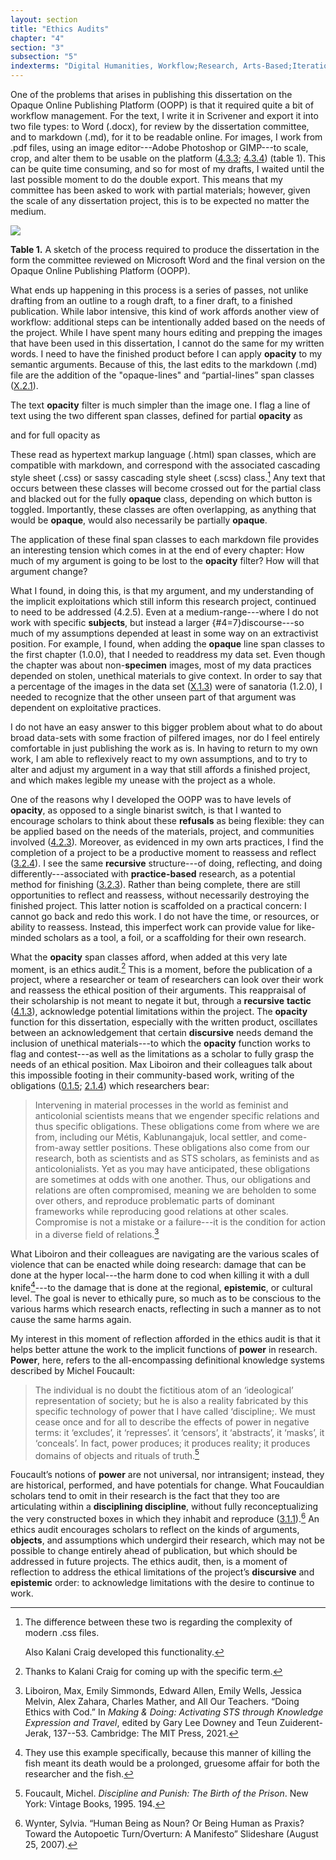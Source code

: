 ```yaml
---
layout: section
title: "Ethics Audits"
chapter: "4"
section: "3"
subsection: "5"
indexterms: "Digital Humanities, Workflow;Research, Arts-Based;Iteration;Obligation;Power, Foucauldian"
---
```


One of the problems that arises in publishing this dissertation on the Opaque Online Publishing Platform (OOPP) is that it required quite a bit of workflow management. For the text, I write it in Scrivener and export it into two file types: to Word (.docx), for review by the dissertation committee, and to markdown (.md), for it to be readable online. For images, I work from .pdf files, using an image editor---Adobe Photoshop or GIMP---to scale, crop, and alter them to be usable on the platform (<a href="{{ site.baseurl }}/dissertation/4_3_3}}">4.3.3</a>; <a href="{{ site.baseurl }}/dissertation/4_3_4}}">4.3.4</a>) (table 1).  This can be quite time consuming, and so for most of my drafts, I waited until the last possible moment to do the double export. This means that my committee has been asked to work with partial materials; however, given the scale of any dissertation project, this is to be expected no matter the medium.

<img id="Workflow2" src="{{ site.baseurl }}/assets/img/Workflow2.jpg">

**Table 1.** A sketch of the process required to produce the dissertation in the form the committee reviewed on Microsoft Word and the final version on the Opaque Online Publishing Platform (OOPP).

What ends up happening in this process is a series of passes, not unlike drafting from an outline to a rough draft, to a finer draft, to a finished publication. While labor intensive, this kind of work affords another view of workflow: additional steps can be intentionally added based on the needs of the project. While I have spent many hours editing and prepping the images that have been used in this dissertation, I cannot do the same for my written words. I need to have the finished product before I can apply <span data-tooltip aria-haspopup="true" class="has-tip" data-disable-hover="false" tabindex="1" title="Opacity is a rights-based philosophical framework that assumes humans have a right to not be known in knowledge systems."><b>opacity</b></span> to my semantic arguments. Because of this, the last edits to the markdown (.md) file are the addition of the "opaque-lines" and “partial-lines” span classes (<a href="{{ site.baseurl }}/dissertation/X_2_1}}">X.2.1</a>).

The text <span data-tooltip aria-haspopup="true" class="has-tip" data-disable-hover="false" tabindex="1" title="Opacity is a rights-based philosophical framework that assumes humans have a right to not be known in knowledge systems."><b>opacity</b></span> filter is much simpler than the image one. I flag a line of text using the two different span classes, defined for partial <span data-tooltip aria-haspopup="true" class="has-tip" data-disable-hover="false" tabindex="1" title="Opacity is a rights-based philosophical framework that assumes humans have a right to not be known in knowledge systems."><b>opacity</b></span> as

<span class=“partial-lines”></span>

and for full opacity as

<span class=“opaque-lines”></span>

These read as hypertext markup language (.html) span classes, which are compatible with markdown, and correspond with the associated cascading style sheet (.css) or sassy cascading style sheet (.scss) class.[^fn1] Any text that occurs between these classes will become crossed out for the partial class and blacked out for the fully <span data-tooltip aria-haspopup="true" class="has-tip" data-disable-hover="false" tabindex="1" title="Opacity is a rights-based philosophical framework that assumes humans have a right to not be known in knowledge systems."><b>opaque</b></span> class, depending on which button is toggled. Importantly, these classes are often overlapping, as anything that would be <span data-tooltip aria-haspopup="true" class="has-tip" data-disable-hover="false" tabindex="1" title="Opacity is a rights-based philosophical framework that assumes humans have a right to not be known in knowledge systems."><b>opaque</b></span>, would also necessarily be partially <span data-tooltip aria-haspopup="true" class="has-tip" data-disable-hover="false" tabindex="1" title="Opacity is a rights-based philosophical framework that assumes humans have a right to not be known in knowledge systems."><b>opaque</b></span>.

The application of these final span classes to each markdown file provides an interesting tension which comes in at the end of every chapter: How much of my argument is going to be lost to the <span data-tooltip aria-haspopup="true" class="has-tip" data-disable-hover="false" tabindex="1" title="Opacity is a rights-based philosophical framework that assumes humans have a right to not be known in knowledge systems."><b>opacity</b></span> filter? How will that argument change?

What I found, in doing this, is that my argument, and my understanding of the implicit exploitations which still inform this research project, continued to need to be addressed (4.2.5). Even at a medium-range---where I do not work with specific <span data-tooltip aria-haspopup="true" class="has-tip" data-disable-hover="false" tabindex="1" title="I use the term 'research subject' to refer to a specific relationship between a researcher and the person or people they research. The 'subject' is a pun on the monarchal subject, someone who has no agency under the spectacular power of the sovereign. In this relationship, the researcher has power over their research subject to define and describe the person within a set knowledge system."><b>subjects</b></span>, but instead a larger {#4=7}discourse</b></span>---so much of my assumptions depended at least in some way on an extractivist position. For example, I found, when adding the <span data-tooltip aria-haspopup="true" class="has-tip" data-disable-hover="false" tabindex="1" title="Opacity is a rights-based philosophical framework that assumes humans have a right to not be known in knowledge systems."><b>opaque</b></span> line span classes to the first chapter (1.0.0), that I needed to readdress my data set. Even though the chapter was about non-<span data-tooltip aria-haspopup="true" class="has-tip" data-disable-hover="false" tabindex="1" title="Specimen refers to any naturally occurring phenomenon that has been extracted from its original context and placed within a knowledge framework to understand and describe that phenomenon."><b>specimen</b></span> images, most of my data practices depended on stolen, unethical materials to give context. In order to say that a percentage of the images in the data set (<a href="{{ site.baseurl }}/dissertation/X_1_3}}">X.1.3</a>) were of sanatoria (1.2.0), I needed to recognize that the other unseen part of that argument was dependent on exploitative practices.

I do not have an easy answer to this bigger problem about what to do about broad data-sets with some fraction of pilfered images, nor do I feel entirely comfortable in just publishing the work as is. In having to return to my own work, I am able to reflexively react to my own assumptions, and to try to alter and adjust my argument in a way that still affords a finished project, and which makes legible my unease with the project as a whole. 

One of the reasons why I developed the OOPP was to have levels of <span data-tooltip aria-haspopup="true" class="has-tip" data-disable-hover="false" tabindex="1" title="Opacity is a rights-based philosophical framework that assumes humans have a right to not be known in knowledge systems."><b>opacity</b></span>, as opposed to a single binarist switch, is that I wanted to encourage scholars to think about these <span data-tooltip aria-haspopup="true" class="has-tip" data-disable-hover="false" tabindex="1" title="Refusal refers to the moments, actions, and possibilities enabled by denying academic access to personal, cultural, or spiritual materials and knowledge."><b>refusals</b></span> as being flexible: they can be applied based on the needs of the materials, project, and communities involved (<a href="{{ site.baseurl }}/dissertation/4_2_3}}">4.2.3</a>)*.* Moreover, as evidenced in my own arts practices, I find the completion of a project to be a productive moment to reassess and reflect (<a href="{{ site.baseurl }}/dissertation/3_2_4}}">3.2.4</a>). I see the same <span data-tooltip aria-haspopup="true" class="has-tip" data-disable-hover="false" tabindex="1" title="I use the term recursive to describes an iterative process of examination, experimentation, and reflection."><b>recursive</b></span> structure---of doing, reflecting, and doing differently---associated with <span data-tooltip aria-haspopup="true" class="has-tip" data-disable-hover="false" tabindex="1" title="Opacity is a rights-based philosophical framework that assumes humans have a right to not be known in knowledge systems."><b>practice-based</b></span> research, as a potential method for finishing (<a href="{{ site.baseurl }}/dissertation/3_2_3}}">3.2.3</a>). Rather than being complete, there are still opportunities to reflect and reassess, without necessarily destroying the finished project. This latter notion is scaffolded on a practical concern: I cannot go back and redo this work. I do not have the time, or resources, or ability to reassess. Instead, this imperfect work can provide value for like-minded scholars as a tool, a foil, or a scaffolding for their own research.

What the <span data-tooltip aria-haspopup="true" class="has-tip" data-disable-hover="false" tabindex="1" title="Opacity is a rights-based philosophical framework that assumes humans have a right to not be known in knowledge systems."><b>opacity</b></span> span classes afford, when added at this very late moment, is an ethics audit.[^fn2] This is a moment, before the publication of a project, where a researcher or team of researchers can look over their work and reassess the ethical position of their arguments. This reappraisal of their scholarship is not meant to negate it but, through a <span data-tooltip aria-haspopup="true" class="has-tip" data-disable-hover="false" tabindex="1" title="I use the term recursive to describes an iterative process of examination, experimentation, and reflection."><b>recursive</b></span> <span data-tooltip aria-haspopup="true" class="has-tip" data-disable-hover="false" tabindex="1" title="The term tactics comes from the philosophy of Michel de Certeau, and refers to political action taken that has no impact on broader cultural and political struggles."><b>tactic</b></span> (<a href="{{ site.baseurl }}/dissertation/4_1_3}}">4.1.3</a>), acknowledge potential limitations within the project. The <span data-tooltip aria-haspopup="true" class="has-tip" data-disable-hover="false" tabindex="1" title="Opacity is a rights-based philosophical framework that assumes humans have a right to not be known in knowledge systems."><b>opacity</b></span> function for this dissertation, especially with the written product, oscillates between an acknowledgement that certain <span data-tooltip aria-haspopup="true" class="has-tip" data-disable-hover="false" tabindex="1" title="Discourse refers to a scholarly conversation which occurs in a field of knowledge production. I use it in a Foucauldian sense, to convey the agreed upon modes and objects of discussion which are taken for granted in a community or scholarly field."><b>discursive</b></span> needs demand the inclusion of unethical materials---to which the <span data-tooltip aria-haspopup="true" class="has-tip" data-disable-hover="false" tabindex="1" title="Opacity is a rights-based philosophical framework that assumes humans have a right to not be known in knowledge systems."><b>opacity</b></span> function works to flag and contest---as well as the limitations as a scholar to fully grasp the needs of an ethical position. Max Liboiron and their colleagues talk about this impossible footing in their community-based work, writing of the obligations (<a href="{{ site.baseurl }}/dissertation/0_1_5}}">0.1.5</a>; <a href="{{ site.baseurl }}/dissertation/2_1_4}}">2.1.4</a>) which researchers bear:

>Intervening in material processes in the world as feminist and anticolonial scientists means that we engender specific relations and thus specific obligations. These obligations come from where we are from, including our Métis, Kablunangajuk, local settler, and come-from-away settler positions. These obligations also come from our research, both as scientists and as STS scholars, as feminists and as anticolonialists. Yet as you may have anticipated, these obligations are sometimes at odds with one another. Thus, our obligations and relations are often compromised, meaning we are beholden to some over others, and reproduce problematic parts of dominant frameworks while reproducing good relations at other scales. Compromise is not a mistake or a failure---it is the condition for action in a diverse field of relations.[^fn3]

What Liboiron and their colleagues are navigating are the various scales of violence that can be enacted while doing research: damage that can be done at the hyper local---the harm done to cod when killing it with a dull knife[^fn4]---to the damage that is done at the regional, <span data-tooltip aria-haspopup="true" class="has-tip" data-disable-hover="false" tabindex="1" title="Epistemics is a philosophical term referring to the study of knowledge. I use it to talk about the entwined practices of scientific culture, its arguments, and its methodologies."><b>epistemic</b></span>, or cultural level. The goal is never to ethically pure, so much as to be conscious to the various harms which research enacts, reflecting in such a manner as to not cause the same harms again.

My interest in this moment of reflection afforded in the ethics audit is that it helps better attune the work to the implicit functions of <span data-tooltip aria-haspopup="true" class="has-tip" data-disable-hover="false" tabindex="1" title="Power refers to the ways discourses produce accepted understandings about the world, which reify the ideological groundings of accepted practices and understandings of a given culture."><b>power</b></span> in research. <span data-tooltip aria-haspopup="true" class="has-tip" data-disable-hover="false" tabindex="1" title="Power refers to the ways discourses produce accepted understandings about the world, which reify the ideological groundings of accepted practices and understandings of a given culture."><b>Power</b></span>, here, refers to the all-encompassing definitional knowledge systems described by Michel Foucault: 

>The individual is no doubt the fictitious atom of an ‘ideological’ representation of society; but he is also a reality fabricated by this specific technology of power that I have called ‘discipline;. We must cease once and for all to describe the effects of power in negative terms: it ‘excludes’, it ‘represses’. it ‘censors’, it ‘abstracts’, it ‘masks’, it ‘conceals’. In fact, power produces; it produces reality; it produces domains of objects and rituals of truth.[^fn5]

Foucault’s notions of <span data-tooltip aria-haspopup="true" class="has-tip" data-disable-hover="false" tabindex="1" title="Power refers to the ways discourses produce accepted understandings about the world, which reify the ideological groundings of accepted practices and understandings of a given culture."><b>power</b></span> are not universal, nor intransigent; instead, they are historical, performed, and have potentials for change. What Foucauldian scholars tend to omit in their research is the fact that they too are articulating within a <span data-tooltip aria-haspopup="true" class="has-tip" data-disable-hover="false" tabindex="1" title="Discipline is used here in the Foucauldian sense. It is a pun that links forced discipline with the idea of a discipline of knowledge. Disciplining is a process where certain phenomena are made understandable through demarcation and definition in an academic field."><b>disciplining discipline</b></span>, without fully reconceptualizing the very constructed boxes in which they inhabit and reproduce (<a href="{{ site.baseurl }}/dissertation/3_1_1}}">3.1.1</a>).[^fn6] An ethics audit encourages scholars to reflect on the kinds of arguments, <span data-tooltip aria-haspopup="true" class="has-tip" data-disable-hover="false" tabindex="1" title="I use the term research object to refer to a  relationship between a researcher and what they research. An object is a non-human thing that a researcher can define or characterize within a disciplinary field or discourse."><b>objects</b></span>, and assumptions which undergird their research, which may not be possible to change entirely ahead of publication, but which should be addressed in future projects. The ethics audit, then, is a moment of reflection to address the ethical limitations of the project’s <span data-tooltip aria-haspopup="true" class="has-tip" data-disable-hover="false" tabindex="1" title="Discourse refers to a scholarly conversation which occurs in a field of knowledge production. I use it in a Foucauldian sense, to convey the agreed upon modes and objects of discussion which are taken for granted in a community or scholarly field."><b>discursive</b></span> and <span data-tooltip aria-haspopup="true" class="has-tip" data-disable-hover="false" tabindex="1" title="Epistemics is a philosophical term referring to the study of knowledge. I use it to talk about the entwined practices of scientific culture, its arguments, and its methodologies."><b>epistemic</b></span> order: to acknowledge limitations with the desire to continue to work.

[^fn1]: The difference between these two is regarding the complexity of modern .css files.
	
	Also Kalani Craig developed this functionality.

[^fn2]: Thanks to Kalani Craig for coming up with the specific term.

[^fn3]: Liboiron, Max, Emily Simmonds, Edward Allen, Emily Wells, Jessica Melvin, Alex Zahara, Charles Mather, and All Our Teachers. “Doing Ethics with Cod.” In *Making & Doing: Activating STS through Knowledge Expression and Travel*, edited by Gary Lee Downey and Teun Zuiderent-Jerak, 137--53. Cambridge: The MIT Press, 2021.

[^fn4]: They use this example specifically, because this manner of killing the fish meant its death would be a prolonged, gruesome affair for both the researcher and the fish.

[^fn5]: Foucault, Michel. *Discipline and Punish: The Birth of the Prison*. New York: Vintage Books, 1995. 194.

[^fn6]: Wynter, Sylvia. “Human Being as Noun? Or Being Human as Praxis? Toward the Autopoetic Turn/Overturn: A Manifesto” Slideshare (August 25, 2007).